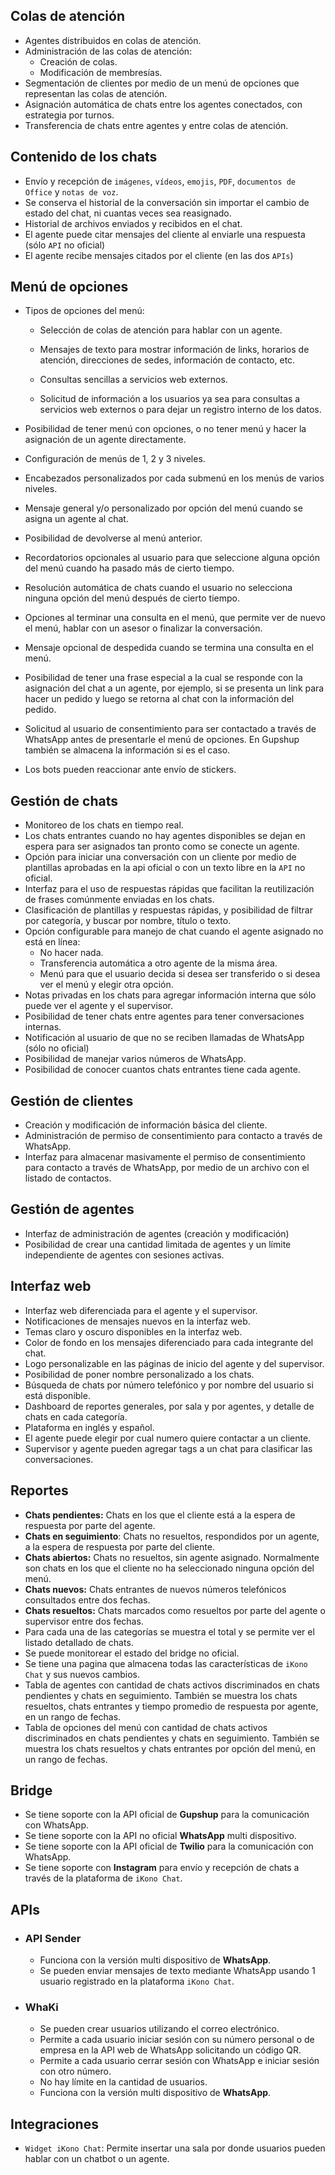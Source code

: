 
## **Colas de atención**

- Agentes distribuidos en colas de atención.
 - Administración de las colas de atención:
	 - Creación de colas.
	 - Modificación de membresías.
- Segmentación de clientes por medio de un menú de opciones que representan las colas de atención.
- Asignación automática de chats entre los agentes conectados, con estrategia por turnos.
- Transferencia de chats entre agentes y entre colas de atención.


## **Contenido de los chats**

- Envío y recepción de `imágenes`, `vídeos`, `emojis`, `PDF`, `documentos de Office` y `notas de voz`.
- Se conserva el historial de la conversación sin importar el cambio de estado del chat, ni cuantas veces sea reasignado.
- Historial de archivos enviados y recibidos en el chat.
- El agente puede citar mensajes del cliente al enviarle una respuesta (sólo `API` no oficial)
- El agente recibe mensajes citados por el cliente (en las dos `APIs`)


## **Menú de opciones**


- Tipos de opciones del menú:

	- Selección de colas de atención para hablar con un agente.

	- Mensajes de texto para mostrar información de links, horarios de atención, direcciones de sedes, información de contacto, etc.

	- Consultas sencillas a servicios web externos.

	- Solicitud de información a los usuarios ya sea para consultas a servicios web externos o para dejar un registro interno de los datos.

- Posibilidad de tener menú con opciones, o no tener menú y hacer la asignación de un agente directamente.

- Configuración de menús de 1, 2 y 3 niveles.

- Encabezados personalizados por cada submenú en los menús de varios niveles.

- Mensaje general y/o personalizado por opción del menú cuando se asigna un agente al chat.

- Posibilidad de devolverse al menú anterior.

- Recordatorios opcionales al usuario para que seleccione alguna opción del menú cuando ha pasado más de cierto tiempo.

- Resolución automática de chats cuando el usuario no selecciona ninguna opción del menú después de cierto tiempo.

- Opciones al terminar una consulta en el menú, que permite ver de nuevo el menú, hablar con un asesor o finalizar la conversación.

- Mensaje opcional de despedida cuando se termina una consulta en el menú.

- Posibilidad de tener una frase especial a la cual se responde con la asignación del chat a un agente, por ejemplo, si se presenta un link para hacer un pedido y luego se retorna al chat con la información del pedido.

- Solicitud al usuario de consentimiento para ser contactado a través de WhatsApp antes de presentarle el menú de opciones. En Gupshup también se almacena la información si es el caso.

- Los bots pueden reaccionar ante envío de stickers.


## **Gestión de chats**

- Monitoreo de los chats en tiempo real.
- Los chats entrantes cuando no hay agentes disponibles se dejan en espera para ser asignados tan pronto como se conecte un agente.
- Opción para iniciar una conversación con un cliente por medio de plantillas aprobadas en la api oficial o con un texto libre en la `API` no oficial.
- Interfaz para el uso de respuestas rápidas que facilitan la reutilización de frases comúnmente enviadas en los chats.
- Clasificación de plantillas y respuestas rápidas, y posibilidad de filtrar por categoría, y buscar por nombre, título o texto.
- Opción configurable para manejo de chat cuando el agente asignado no está en línea:
	- No hacer nada.
	- Transferencia automática a otro agente de la misma área.
	- Menú para que el usuario decida si desea ser transferido o si desea ver el menú y elegir otra opción.
- Notas privadas en los chats para agregar información interna que sólo puede ver el agente y el supervisor.
- Posibilidad de tener chats entre agentes para tener conversaciones internas.
- Notificación al usuario de que no se reciben llamadas de WhatsApp (sólo no oficial)
- Posibilidad de manejar varios números de WhatsApp.
- Posibilidad de conocer cuantos chats entrantes tiene cada agente.

## **Gestión de clientes**

- Creación y modificación de información básica del cliente.
- Administración de permiso de consentimiento para contacto a través de WhatsApp.
- Interfaz para almacenar masivamente el permiso de consentimiento para contacto a través de WhatsApp, por medio de un archivo con el listado de contactos.


## **Gestión de agentes**

- Interfaz de administración de agentes (creación y modificación)
- Posibilidad de crear una cantidad limitada de agentes y un límite independiente de agentes con sesiones activas.


## **Interfaz web**

- Interfaz web diferenciada para el agente y el supervisor.
- Notificaciones de mensajes nuevos en la interfaz web.
- Temas claro y oscuro disponibles en la interfaz web.
- Color de fondo en los mensajes diferenciado para cada integrante del chat.
- Logo personalizable en las páginas de inicio del agente y del supervisor.
- Posibilidad de poner nombre personalizado a los chats.
- Búsqueda de chats por número telefónico y por nombre del usuario si está disponible.
- Dashboard de reportes generales, por sala y por agentes, y detalle de chats en cada categoría.
- Plataforma en inglés y español.
- El agente puede elegir por cual numero quiere contactar a un cliente.
- Supervisor y agente pueden agregar tags a un chat para clasificar las conversaciones.

## **Reportes**

- **Chats pendientes:** Chats en los que el cliente está a la espera de respuesta por parte del agente.
- **Chats en seguimiento**: Chats no resueltos, respondidos por un agente, a la espera de respuesta por parte del cliente.
- **Chats abiertos:** Chats no resueltos, sin agente asignado. Normalmente son chats en los que el cliente no ha seleccionado ninguna opción del menú.
- **Chats nuevos:** Chats entrantes de nuevos números telefónicos consultados entre dos fechas.
- **Chats resueltos:** Chats marcados como resueltos por parte del agente o supervisor entre dos fechas.
- Para cada una de las categorías se muestra el total y se permite ver el listado detallado de chats.
- Se puede monitorear el estado del bridge no oficial.
- Se tiene una pagina que almacena todas las características de `iKono Chat` y sus nuevos cambios.
- Tabla de agentes con cantidad de chats activos discriminados en chats pendientes y chats en seguimiento. También se muestra los
chats resueltos, chats entrantes y tiempo promedio de respuesta por agente, en un rango de fechas.
- Tabla de opciones del menú con cantidad de chats activos discriminados en chats pendientes y chats en seguimiento. También se muestra los chats resueltos y chats entrantes por opción del menú, en un rango de fechas.

## **Bridge**

- Se tiene soporte con la API oficial de **Gupshup** para la comunicación con WhatsApp.
- Se tiene soporte con la API no oficial **WhatsApp** multi dispositivo.
- Se tiene soporte con la API oficial de **Twilio** para la comunicación con WhatsApp.
- Se tiene soporte con **Instagram** para envío y recepción de chats a través de la plataforma de `iKono Chat`.

## **APIs**
- ### API Sender
    - Funciona con la versión multi dispositivo de **WhatsApp**.
    - Se pueden enviar mensajes de texto mediante WhatsApp usando 1 usuario registrado en la plataforma `iKono Chat`.
- ### WhaKi
    - Se pueden crear usuarios utilizando el correo electrónico.
    - Permite a cada usuario iniciar sesión con su número personal o de empresa en la API web de WhatsApp solicitando un código QR.
    - Permite a cada usuario cerrar sesión con WhatsApp e iniciar sesión con otro número.
    - No hay límite en la cantidad de usuarios.
    - Funciona con la versión multi dispositivo de **WhatsApp**.

## **Integraciones**

- `Widget iKono Chat`: Permite insertar una sala por donde usuarios pueden hablar con un chatbot o un agente.
